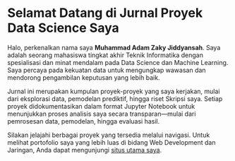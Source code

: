 # Selamat Datang di Jurnal Proyek Data Science Saya

Halo, perkenalkan nama saya **Muhammad Adam Zaky Jiddyansah**. Saya adalah seorang mahasiswa tingkat akhir Teknik Informatika dengan spesialisasi dan minat mendalam pada Data Science dan Machine Learning. Saya percaya pada kekuatan data untuk mengungkap wawasan dan mendorong pengambilan keputusan yang lebih baik.

Jurnal ini merupakan kumpulan proyek-proyek yang saya kerjakan, mulai dari eksplorasi data, pemodelan prediktif, hingga riset Skripsi saya. Setiap proyek didokumentasikan dalam format Jupyter Notebook untuk menunjukkan proses analisis saya secara transparan—mulai dari pemrosesan data, pemodelan, hingga evaluasi hasil.

Silakan jelajahi berbagai proyek yang tersedia melalui navigasi. Untuk melihat portofolio saya yang lebih luas di bidang Web Development dan Jaringan, Anda dapat mengunjungi [situs utama saya](https://adamzakys.github.io).
